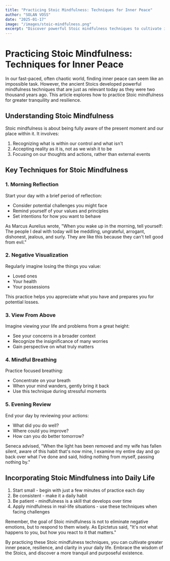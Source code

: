 ```yaml
---
title: "Practicing Stoic Mindfulness: Techniques for Inner Peace"
author: "SOLAN VOSS"
date: "2025-01-17"
image: "/images/stoic-mindfulness.png"
excerpt: "Discover powerful Stoic mindfulness techniques to cultivate inner peace, resilience, and clarity in your daily life."
---
```


# Practicing Stoic Mindfulness: Techniques for Inner Peace

In our fast-paced, often chaotic world, finding inner peace can seem like an impossible task. However, the ancient Stoics developed powerful mindfulness techniques that are just as relevant today as they were two thousand years ago. This article explores how to practice Stoic mindfulness for greater tranquility and resilience.

## Understanding Stoic Mindfulness

Stoic mindfulness is about being fully aware of the present moment and our place within it. It involves:

1. Recognizing what is within our control and what isn't
2. Accepting reality as it is, not as we wish it to be
3. Focusing on our thoughts and actions, rather than external events

## Key Techniques for Stoic Mindfulness

### 1. Morning Reflection

Start your day with a brief period of reflection:

- Consider potential challenges you might face
- Remind yourself of your values and principles
- Set intentions for how you want to behave

As Marcus Aurelius wrote, "When you wake up in the morning, tell yourself: The people I deal with today will be meddling, ungrateful, arrogant, dishonest, jealous, and surly. They are like this because they can't tell good from evil."

### 2. Negative Visualization

Regularly imagine losing the things you value:

- Loved ones
- Your health
- Your possessions

This practice helps you appreciate what you have and prepares you for potential losses.

### 3. View From Above

Imagine viewing your life and problems from a great height:

- See your concerns in a broader context
- Recognize the insignificance of many worries
- Gain perspective on what truly matters

### 4. Mindful Breathing

Practice focused breathing:

- Concentrate on your breath
- When your mind wanders, gently bring it back
- Use this technique during stressful moments

### 5. Evening Review

End your day by reviewing your actions:

- What did you do well?
- Where could you improve?
- How can you do better tomorrow?

Seneca advised, "When the light has been removed and my wife has fallen silent, aware of this habit that's now mine, I examine my entire day and go back over what I've done and said, hiding nothing from myself, passing nothing by."

## Incorporating Stoic Mindfulness into Daily Life

1. Start small - begin with just a few minutes of practice each day
2. Be consistent - make it a daily habit
3. Be patient - mindfulness is a skill that develops over time
4. Apply mindfulness in real-life situations - use these techniques when facing challenges

Remember, the goal of Stoic mindfulness is not to eliminate negative emotions, but to respond to them wisely. As Epictetus said, "It's not what happens to you, but how you react to it that matters."

By practicing these Stoic mindfulness techniques, you can cultivate greater inner peace, resilience, and clarity in your daily life. Embrace the wisdom of the Stoics, and discover a more tranquil and purposeful existence.


